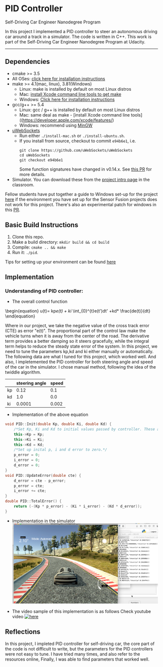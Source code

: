 # PID Controller
Self-Driving Car Engineer Nanodegree Program

In this project I implemented a PID controller to steer an autonomous driving car around a track in a simulator. The code is written in C++. This work is part of the Self-Driving Car Engineer Nanodegree Program at Udacity.

---

[//]: # (Image References)

[image1]: ./out_images/image2.png

## Dependencies

* cmake >= 3.5
 * All OSes: [click here for installation instructions](https://cmake.org/install/)
* make >= 4.1(mac, linux), 3.81(Windows)
  * Linux: make is installed by default on most Linux distros
  * Mac: [install Xcode command line tools to get make](https://developer.apple.com/xcode/features/)
  * Windows: [Click here for installation instructions](http://gnuwin32.sourceforge.net/packages/make.htm)
* gcc/g++ >= 5.4
  * Linux: gcc / g++ is installed by default on most Linux distros
  * Mac: same deal as make - [install Xcode command line tools]((https://developer.apple.com/xcode/features/)
  * Windows: recommend using [MinGW](http://www.mingw.org/)
* [uWebSockets](https://github.com/uWebSockets/uWebSockets)
  * Run either `./install-mac.sh` or `./install-ubuntu.sh`.
  * If you install from source, checkout to commit `e94b6e1`, i.e.
    ```
    git clone https://github.com/uWebSockets/uWebSockets 
    cd uWebSockets
    git checkout e94b6e1
    ```
    Some function signatures have changed in v0.14.x. See [this PR](https://github.com/udacity/CarND-MPC-Project/pull/3) for more details.
* Simulator. You can download these from the [project intro page](https://github.com/udacity/self-driving-car-sim/releases) in the classroom.

Fellow students have put together a guide to Windows set-up for the project [here](https://s3-us-west-1.amazonaws.com/udacity-selfdrivingcar/files/Kidnapped_Vehicle_Windows_Setup.pdf) if the environment you have set up for the Sensor Fusion projects does not work for this project. There's also an experimental patch for windows in this [PR](https://github.com/udacity/CarND-PID-Control-Project/pull/3).

## Basic Build Instructions

1. Clone this repo.
2. Make a build directory: `mkdir build && cd build`
3. Compile: `cmake .. && make`
4. Run it: `./pid`. 

Tips for setting up your environment can be found [here](https://classroom.udacity.com/nanodegrees/nd013/parts/40f38239-66b6-46ec-ae68-03afd8a601c8/modules/0949fca6-b379-42af-a919-ee50aa304e6a/lessons/f758c44c-5e40-4e01-93b5-1a82aa4e044f/concepts/23d376c7-0195-4276-bdf0-e02f1f3c665d)


## Implementation
 ### Understanding of PID controller:
 
 * The overall control function 
 
 \begin{equation}
 u(t)= kp*e(t) + ki* \int_{0}^{t}e(t')dt' +kd* \frac{de(t)}{dt}
\end{equation}

Where in our project, we take the negative value of the cross track error (CTE) as error "e(t)". The proportional part of the control law make the vehicle turns when it is away from the center of the road. The derivative term provides a better damping so it steers gracefully, while the integral term helps to reduce the steady state error of the system. In this project, we need to tune the parameters kp,kd and ki either manually or automatically.  The following data are what I tuned for this project, which worked well.  And also, I impletemented the PID controller for both steering angle and speed of the car in the simulator.  I chose manual method, following the idea of the twiddle algorithm. 

|      | steering angle | speed |
| ----------- | ----------- |----------- |
| kp   | 0.12        | 0.1     |
| kd   | 1.0       |0.0    |
| ki   | 0.0001     |0.002  |

* Implementation of the above equation

```cpp
void PID::Init(double Kp, double Ki, double Kd) {
	/*Set Kp, Ki and Kd to initial values passed by controller. These are passed from main*/
	this->Kp = Kp;
	this->Ki = Ki;
	this->Kd = Kd;
	/*Set up inital p, i and d error to zero.*/
	p_error = 0;
	i_error = 0;
	d_error = 0;
}
void PID::UpdateError(double cte) {
	d_error = cte - p_error;
	p_error = cte;
	i_error += cte;
}
double PID::TotalError() {
	return (-(Kp * p_error) - (Ki * i_error) - (Kd * d_error));
}
```
 
* Implementation in the simulator
![alt text][image1]  

* The video sample of this implementation is as follows
Check youtube video [![here](https://youtu.be/OWmCYxaqbnQ)](https://youtu.be/OWmCYxaqbnQ)



## Reflections

In this project, I impleted PID controller for self-driving car, the core part of the code is not difficult to write, but the parameters for the PID controllers were not easy to tune. I have tried many times, and also refer to the resources online, Finally, I was able to find parameters that worked well. 

